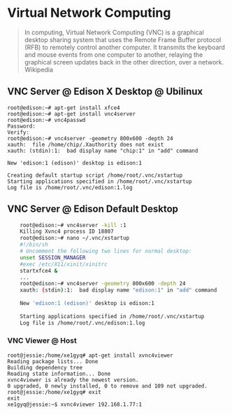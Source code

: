 # Virtual Network Computing

> In computing, Virtual Network Computing (VNC) is a graphical desktop sharing system that uses the Remote Frame Buffer protocol (RFB) to remotely control another computer. It transmits the keyboard and mouse events from one computer to another, relaying the graphical screen updates back in the other direction, over a network. Wikipedia

## VNC Server @ Edison X Desktop @ Ubilinux

    root@edison:~# apt-get install xfce4
    root@edison:~# apt-get install vnc4server
    root@edison:~# vnc4passwd 
    Password:
    Verify:
    root@edison:~# vnc4server -geometry 800x600 -depth 24
    xauth:  file /home/chip/.Xauthority does not exist
    xauth: (stdin):1:  bad display name "chip:1" in "add" command
    
    New 'edison:1 (edison)' desktop is edison:1
    
    Creating default startup script /home/root/.vnc/xstartup
    Starting applications specified in /home/root/.vnc/xstartup
    Log file is /home/root/.vnc/edison:1.log

## VNC Server @ Edison Default Desktop

```sh
    root@edison:~# vnc4server -kill :1
    Killing Xvnc4 process ID 18807
    root@edison:~# nano ~/.vnc/xstartup                         
    #!/bin/sh
    # Uncomment the following two lines for normal desktop:
    unset SESSION_MANAGER 
    #exec /etc/X11/xinit/xinitrc 
    startxfce4 &
    ...
    root@edison:~# vnc4server -geometry 800x600 -depth 24
    xauth: (stdin):1:  bad display name "edison:1" in "add" command
    
    New 'edison:1 (edison)' desktop is edison:1
    
    Starting applications specified in /home/root/.vnc/xstartup
    Log file is /home/root/.vnc/edison:1.log
```

### VNC Viewer @ Host
    
    root@jessie:/home/xe1gyq# apt-get install xvnc4viewer
    Reading package lists... Done
    Building dependency tree       
    Reading state information... Done
    xvnc4viewer is already the newest version.
    0 upgraded, 0 newly installed, 0 to remove and 109 not upgraded.
    root@jessie:/home/xe1gyq# exit
    exit
    xe1gyq@jessie:~$ xvnc4viewer 192.168.1.77:1